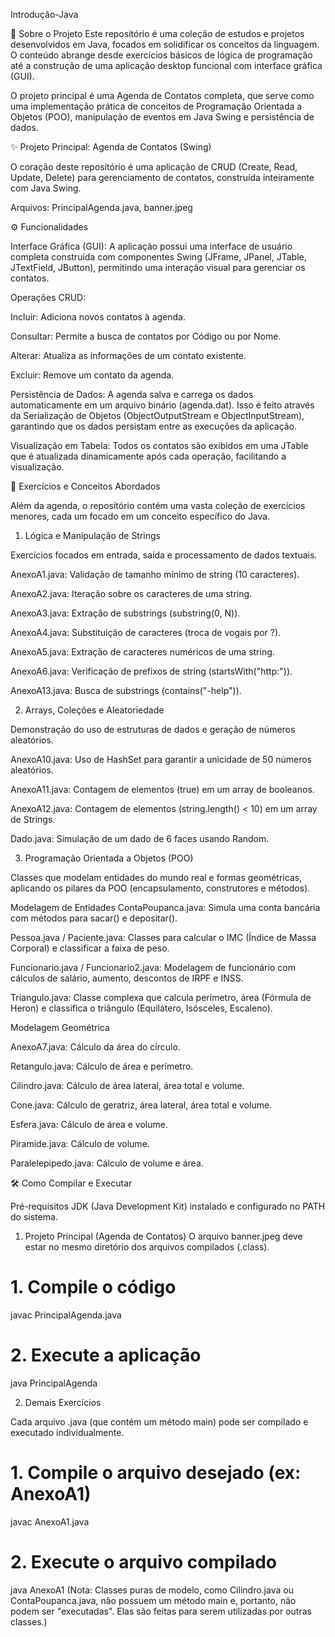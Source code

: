Introdução-Java

📖 Sobre o Projeto
Este repositório é uma coleção de estudos e projetos desenvolvidos em Java, focados em solidificar os conceitos da linguagem. O conteúdo abrange desde exercícios básicos de lógica de programação até a construção de uma aplicação desktop funcional com interface gráfica (GUI).

O projeto principal é uma Agenda de Contatos completa, que serve como uma implementação prática de conceitos de Programação Orientada a Objetos (POO), manipulação de eventos em Java Swing e persistência de dados.

✨ Projeto Principal: Agenda de Contatos (Swing)

O coração deste repositório é uma aplicação de CRUD (Create, Read, Update, Delete) para gerenciamento de contatos, construída inteiramente com Java Swing.

Arquivos: PrincipalAgenda.java, banner.jpeg

⚙️ Funcionalidades

Interface Gráfica (GUI): A aplicação possui uma interface de usuário completa construída com componentes Swing (JFrame, JPanel, JTable, JTextField, JButton), permitindo uma interação visual para gerenciar os contatos.

Operações CRUD:

Incluir: Adiciona novos contatos à agenda.

Consultar: Permite a busca de contatos por Código ou por Nome.

Alterar: Atualiza as informações de um contato existente.

Excluir: Remove um contato da agenda.

Persistência de Dados: A agenda salva e carrega os dados automaticamente em um arquivo binário (agenda.dat). Isso é feito através da Serialização de Objetos (ObjectOutputStream e ObjectInputStream), garantindo que os dados persistam entre as execuções da aplicação.

Visualização em Tabela: Todos os contatos são exibidos em uma JTable que é atualizada dinamicamente após cada operação, facilitando a visualização.

🚀 Exercícios e Conceitos Abordados

Além da agenda, o repositório contém uma vasta coleção de exercícios menores, cada um focado em um conceito específico do Java.

1. Lógica e Manipulação de Strings

Exercícios focados em entrada, saída e processamento de dados textuais.

AnexoA1.java: Validação de tamanho mínimo de string (10 caracteres).

AnexoA2.java: Iteração sobre os caracteres de uma string.

AnexoA3.java: Extração de substrings (substring(0, N)).

AnexoA4.java: Substituição de caracteres (troca de vogais por ?).

AnexoA5.java: Extração de caracteres numéricos de uma string.

AnexoA6.java: Verificação de prefixos de string (startsWith("http:")).

AnexoA13.java: Busca de substrings (contains("-help")).

2. Arrays, Coleções e Aleatoriedade
   
Demonstração do uso de estruturas de dados e geração de números aleatórios.

AnexoA10.java: Uso de HashSet para garantir a unicidade de 50 números aleatórios.

AnexoA11.java: Contagem de elementos (true) em um array de booleanos.

AnexoA12.java: Contagem de elementos (string.length() < 10) em um array de Strings.

Dado.java: Simulação de um dado de 6 faces usando Random.

3. Programação Orientada a Objetos (POO)
   
Classes que modelam entidades do mundo real e formas geométricas, aplicando os pilares da POO (encapsulamento, construtores e métodos).

Modelagem de Entidades
ContaPoupanca.java: Simula uma conta bancária com métodos para sacar() e depositar().

Pessoa.java / Paciente.java: Classes para calcular o IMC (Índice de Massa Corporal) e classificar a faixa de peso.

Funcionario.java / Funcionario2.java: Modelagem de funcionário com cálculos de salário, aumento, descontos de IRPF e INSS.

Triangulo.java: Classe complexa que calcula perímetro, área (Fórmula de Heron) e classifica o triângulo (Equilátero, Isósceles, Escaleno).

Modelagem Geométrica

AnexoA7.java: Cálculo da área do círculo.

Retangulo.java: Cálculo de área e perímetro.

Cilindro.java: Cálculo de área lateral, área total e volume.

Cone.java: Cálculo de geratriz, área lateral, área total e volume.

Esfera.java: Cálculo de área e volume.

Piramide.java: Cálculo de volume.

Paralelepipedo.java: Cálculo de volume e área.

🛠️ Como Compilar e Executar

Pré-requisitos
JDK (Java Development Kit) instalado e configurado no PATH do sistema.

1. Projeto Principal (Agenda de Contatos)
O arquivo banner.jpeg deve estar no mesmo diretório dos arquivos compilados (.class).

# 1. Compile o código
javac PrincipalAgenda.java

# 2. Execute a aplicação
java PrincipalAgenda

2. Demais Exercícios
   
Cada arquivo .java (que contém um método main) pode ser compilado e executado individualmente.

# 1. Compile o arquivo desejado (ex: AnexoA1)
javac AnexoA1.java

# 2. Execute o arquivo compilado
java AnexoA1
(Nota: Classes puras de modelo, como Cilindro.java ou ContaPoupanca.java, não possuem um método main e, portanto, não podem ser "executadas". Elas são feitas para serem utilizadas por outras classes.)
